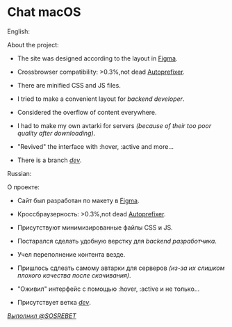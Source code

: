 # Chat macOS

English:

About the project:
- The site was designed according to the layout in [Figma](https://www.figma.com/file/gBObzdn16Asemn3YSqDdFk/Chat-Desktop-App-macOS?type=design&node-id=0-1&t=lxOrdqpc0fGn14Dd-0).

- Crossbrowser compatibility: >0.3%,not dead [Autoprefixer](https://autoprefixer.github.io/).

- There are minified CSS and JS files.

- I tried to make a convenient layout for _backend developer_.

- Considered the overflow of content everywhere.

- I had to make my own avtarki for servers _(because of their too poor quality after downloading)_.

- "Revived" the interface with :hover, :active and more...

- There is a branch _[dev](https://github.com/SOSREBET/chat-macos/tree/dev)_.



Russian:

О проекте:
- Сайт был разработан по макету в [Figma](https://www.figma.com/file/gBObzdn16Asemn3YSqDdFk/Chat-Desktop-App-macOS?type=design&node-id=0-1&t=lxOrdqpc0fGn14Dd-0).

- Кроссбраузерность: >0.3%,not dead [Autoprefixer](https://autoprefixer.github.io/).

- Присутствуют минимизированные файлы CSS и JS.

- Постарался сделать удобную верстку для _backend разработчика_.

- Учел переполнение контента везде.

- Пришлось сдлеать самому автарки для серверов _(из-за их слишком плохого качества после скачивания)_.

- "Оживил" интерфейс с помощью :hover, :active и не только...

- Присутствует ветка _[dev](https://github.com/SOSREBET/chat-macos/tree/dev)_.

_[Выполнил @SOSREBET](https://t.me/SOSREBET)_
